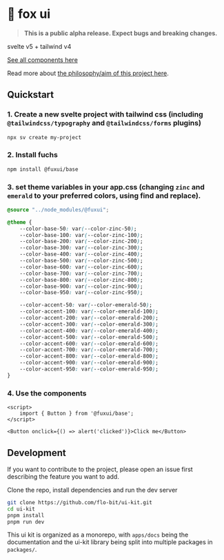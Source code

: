 # 🦊 fox ui

> **This is a public alpha release. Expect bugs and breaking changes.**

svelte v5 + tailwind v4

[See all components here](https://flo-bit.dev/ui-kit)

Read more about [the philosophy/aim of this project here](https://flo-bit.dev/ui-kit/docs/philosophy).

## Quickstart

### 1. Create a new svelte project with tailwind css (including `@tailwindcss/typography` and `@tailwindcss/forms` plugins)

```bash
npx sv create my-project
```

### 2. Install fuchs

```bash
npm install @fuxui/base
```

### 3. set theme variables in your app.css (changing `zinc` and `emerald` to your preferred colors, using find and replace).

```css
@source "../node_modules/@fuxui";

@theme {
	--color-base-50: var(--color-zinc-50);
	--color-base-100: var(--color-zinc-100);
	--color-base-200: var(--color-zinc-200);
	--color-base-300: var(--color-zinc-300);
	--color-base-400: var(--color-zinc-400);
	--color-base-500: var(--color-zinc-500);
	--color-base-600: var(--color-zinc-600);
	--color-base-700: var(--color-zinc-700);
	--color-base-800: var(--color-zinc-800);
	--color-base-900: var(--color-zinc-900);
	--color-base-950: var(--color-zinc-950);

	--color-accent-50: var(--color-emerald-50);
	--color-accent-100: var(--color-emerald-100);
	--color-accent-200: var(--color-emerald-200);
	--color-accent-300: var(--color-emerald-300);
	--color-accent-400: var(--color-emerald-400);
	--color-accent-500: var(--color-emerald-500);
	--color-accent-600: var(--color-emerald-600);
	--color-accent-700: var(--color-emerald-700);
	--color-accent-800: var(--color-emerald-800);
	--color-accent-900: var(--color-emerald-900);
	--color-accent-950: var(--color-emerald-950);
}
```

### 4. Use the components

```svelte
<script>
	import { Button } from '@fuxui/base';
</script>

<Button onclick={() => alert('clicked')}>Click me</Button>
```

## Development

If you want to contribute to the project, please open an issue first describing the feature you want to add.

Clone the repo, install dependencies and run the dev server

```bash
git clone https://github.com/flo-bit/ui-kit.git
cd ui-kit
pnpm install
pnpm run dev
```

This ui kit is organized as a monorepo, with `apps/docs` being the documentation and the ui-kit library being split into multiple packages in `packages/`.